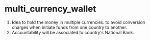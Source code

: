 # multi_currency_wallet
1. Idea to hold the money in multiple currencies. to avoid conversion charges when initiate funds from one country to another. 
2. Accountability will be associated to country's National Bank.
